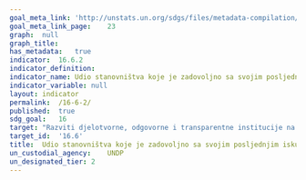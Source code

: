 ```yaml
---	
goal_meta_link:	'http://unstats.un.org/sdgs/files/metadata-compilation/Metadata-Goal-16.pdf'
goal_meta_link_page:	23
graph:	null
graph_title:	
has_metadata:	true
indicator:	16.6.2
indicator_definition:	
indicator_name:	Udio stanovništva koje je zadovoljno sa svojim posljednjim iskustvom s javim službama
indicator_variable:	null
layout:	indicator
permalink:	/16-6-2/
published:	true  
sdg_goal:	16
target:	"Razviti djelotvorne, odgovorne i transparentne institucije na svim razinama"
target_id:	'16.6'
title:	Udio stanovništva koje je zadovoljno sa svojim posljednjim iskustvom s javim službama
un_custodial_agency:	UNDP
un_designated_tier:	2
---	
```

